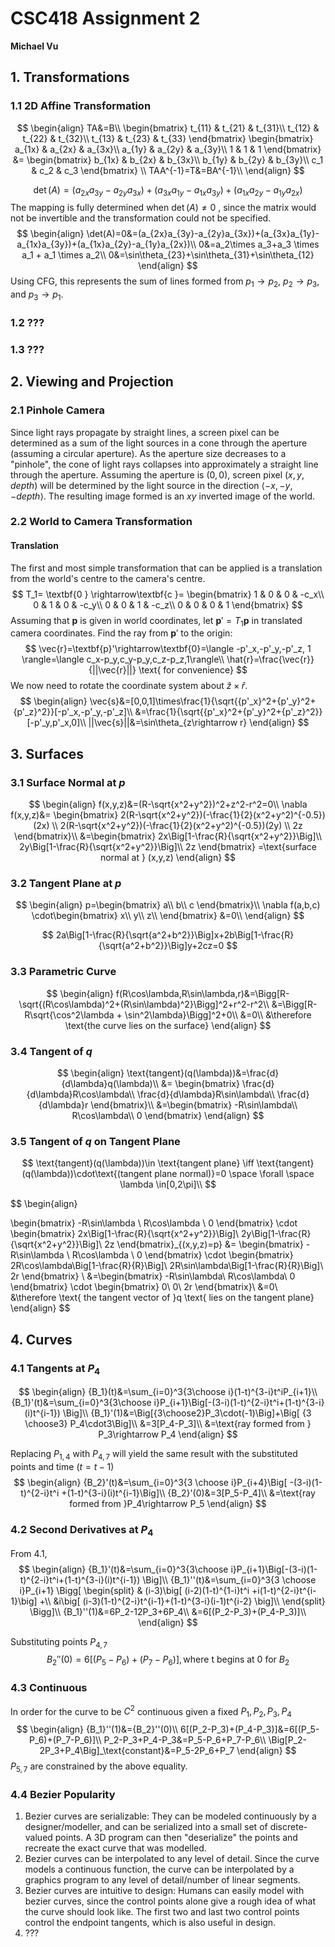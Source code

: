 

# CSC418 Assignment 2

**Michael Vu**

**<CDF ID>**

## 1. Transformations

### 1.1 2D Affine Transformation

$$
\begin{align}
TA&=B\\
\begin{bmatrix}
t_{11} & t_{21} & t_{31}\\
t_{12} & t_{22} & t_{32}\\
t_{13} & t_{23} & t_{33}
\end{bmatrix}
\begin{bmatrix}
a_{1x} & a_{2x} & a_{3x}\\
a_{1y} & a_{2y} & a_{3y}\\
1 & 1 & 1
\end{bmatrix}
&=
\begin{bmatrix}
b_{1x} & b_{2x} & b_{3x}\\
b_{1y} & b_{2y} & b_{3y}\\
c_1 & c_2 & c_3
\end{bmatrix}
\\
TAA^{-1}=T&=BA^{-1}\\
\end{align}
$$


$$
\det(A)=(a_{2x}a_{3y}-a_{2y}a_{3x})+(a_{3x}a_{1y}-a_{1x}a_{3y})+(a_{1x}a_{2y}-a_{1y}a_{2x})
$$
The mapping is fully determined when $\det(A)\neq 0$ , since the matrix would not be invertible and the transformation could not be specified.
$$
\begin{align}
\det(A)=0&=(a_{2x}a_{3y}-a_{2y}a_{3x})+(a_{3x}a_{1y}-a_{1x}a_{3y})+(a_{1x}a_{2y}-a_{1y}a_{2x})\\
0&=a_2\times a_3+a_3 \times a_1 + a_1 \times a_2\\
0&=\sin\theta_{23}+\sin\theta_{31}+\sin\theta_{12}
\end{align}
$$
Using CFG, this represents the sum of lines formed from $p_1\rightarrow p_2$, $p_2 \rightarrow p_3$, and $p_3 \rightarrow p_1$.

### 1.2 ???

### 1.3 ???

## 2. Viewing and Projection

### 2.1 Pinhole Camera

Since light rays propagate by straight lines, a screen pixel can be determined as a sum of the light sources in a cone through the aperture (assuming a circular aperture). As the aperture size decreases to a "pinhole", the cone of light rays collapses into approximately a straight line through the aperture. Assuming the aperture is $(0,0)$, screen pixel $(x,y, depth)$  will be determined by the light source in the direction $\langle-x,-y,-depth \rangle$. The resulting image formed is an $xy$ inverted image of the world.

### 2.2 World to Camera Transformation

#### Translation

The first and most simple transformation that can be applied is a translation from the world's centre to the camera's centre.
$$
T_1= \textbf{0 } \rightarrow\textbf{c }=
\begin{bmatrix}
1 & 0 & 0 & -c_x\\
0 & 1 & 0 & -c_y\\
0 & 0 & 1 & -c_z\\
0 & 0 & 0 & 1
\end{bmatrix}
$$
Assuming that $\textbf{p}$ is given in world coordinates, let $\textbf{p}'=T_1\textbf{p}$ in translated camera coordinates. Find the ray from $\textbf{p}'$ to the origin:
$$
\vec{r}=\textbf{p}'\rightarrow\textbf{0}=\langle -p'_x,-p'_y,-p'_z, 1 \rangle=\langle  c_x-p_y,c_y-p_y,c_z-p_z,1\rangle\\
\hat{r}=\frac{\vec{r}}{||\vec{r}||} \text{ for convenience}
$$
We now need to rotate the coordinate system about $\hat{z}\times\hat{r}$.
$$
\begin{align}
\vec{s}&=[0,0,1]\times\frac{1}{\sqrt{{p'_x}^2+{p'_y}^2+{p'_z}^2}}[-p'_x,-p'_y,-p'_z]\\
&=\frac{1}{\sqrt{{p'_x}^2+{p'_y}^2+{p'_z}^2}}[-p'_y,p'_x,0]\\
||\vec{s}||&=\sin\theta_{z\rightarrow r}
\end{align}
$$


## 3. Surfaces

### 3.1 Surface Normal at $p$

$$
\begin{align}
f(x,y,z)&=(R-\sqrt{x^2+y^2})^2+z^2-r^2=0\\
\nabla f(x,y,z)&=
\begin{bmatrix}
2(R-\sqrt{x^2+y^2})(-\frac{1}{2}(x^2+y^2)^{-0.5})(2x) \\
2(R-\sqrt{x^2+y^2})(-\frac{1}{2}(x^2+y^2)^{-0.5})(2y) \\
2z
\end{bmatrix}\\
&=\begin{bmatrix}
2x\Big[1-\frac{R}{\sqrt{x^2+y^2}}\Big]\\
2y\Big[1-\frac{R}{\sqrt{x^2+y^2}}\Big]\\
2z
\end{bmatrix}
=\text{surface normal at } (x,y,z)
\end{align}
$$

### 3.2 Tangent Plane at $p$

$$
\begin{align}
p=\begin{bmatrix}
a\\
b\\
c
\end{bmatrix}\\
\nabla f(a,b,c) \cdot\begin{bmatrix}
x\\
y\\
z\\
\end{bmatrix}
&=0\\
\end{align}
$$

$$
2a\Big[1-\frac{R}{\sqrt{a^2+b^2}}\Big]x+2b\Big[1-\frac{R}{\sqrt{a^2+b^2}}\Big]y+2cz=0
$$

### 3.3 Parametric Curve

$$
\begin{align}
f(R\cos\lambda,R\sin\lambda,r)&=\Bigg[R-\sqrt{(R\cos\lambda)^2+(R\sin\lambda)^2}\Bigg]^2+r^2-r^2\\
&=\Bigg[R-R\sqrt{\cos^2\lambda + \sin^2\lambda}\Bigg]^2+0\\
&=0\\
&\therefore \text{the curve lies on the surface}
\end{align}
$$

### 3.4 Tangent of $q$

$$
\begin{align}
\text{tangent}(q(\lambda))&=\frac{d}{d\lambda}q(\lambda)\\
&= \begin{bmatrix}
\frac{d}{d\lambda}R\cos\lambda\\
\frac{d}{d\lambda}R\sin\lambda\\
\frac{d}{d\lambda}r
\end{bmatrix}\\
&=\begin{bmatrix}
-R\sin\lambda\\
R\cos\lambda\\
0
\end{bmatrix}
\end{align}
$$

### 3.5 Tangent of $q$ on Tangent Plane

$$
\text{tangent}(q(\lambda))\in \text{tangent plane} \iff \text{tangent}(q(\lambda))\cdot\text{(tangent plane normal)}=0 \space \forall \space \lambda \in[0,2\pi]\\
$$

$$
\begin{align}

\begin{bmatrix}
-R\sin\lambda \\
R\cos\lambda \\
0
\end{bmatrix}
\cdot
\begin{bmatrix}
2x\Big[1-\frac{R}{\sqrt{x^2+y^2}}\Big]\\
2y\Big[1-\frac{R}{\sqrt{x^2+y^2}}\Big]\\
2z
\end{bmatrix}_{(x,y,z)=p}
&=
\begin{bmatrix}
-R\sin\lambda \\
R\cos\lambda \\
0
\end{bmatrix}
\cdot
\begin{bmatrix}
2R\cos\lambda\Big[1-\frac{R}{R}\Big]\\
2R\sin\lambda\Big[1-\frac{R}{R}\Big]\\
2r
\end{bmatrix}
\\
&=\begin{bmatrix}
-R\sin\lambda\\
R\cos\lambda\\
0
\end{bmatrix}
\cdot
\begin{bmatrix}
0\\
0\\
2r
\end{bmatrix}\\
&=0\\
&\therefore \text{ the tangent vector of }q \text{ lies on the tangent plane}
\end{align}
$$



## 4. Curves

### 4.1 Tangents at $P_4$

$$
\begin{align}
{B_1}(t)&=\sum_{i=0}^3{3\choose i}(1-t)^{3-i}t^iP_{i+1}\\
{B_1}'(t)&=\sum_{i=0}^3{3\choose i}P_{i+1}\Big[-(3-i)(1-t)^{2-i}t^i+(1-t)^{3-i}(i)t^{i-1}) \Big]\\
{B_1}'(1)&=\Big[{3\choose2}P_3\cdot(-1)\Big]+\Big[ {3 \choose3} P_4\cdot3\Big]\\
&=3[P_4-P_3]\\
&=\text{ray formed from } P_3\rightarrow P_4
\end{align}
$$

Replacing $P_{1,4}$ with $P_{4,7}$ will yield the same result with the substituted points and time ($t=t-1$)
$$
\begin{align}
{B_2}'(t)&=\sum_{i=0}^3{3 \choose i}P_{i+4}\Big[ -(3-i)(1-t)^{2-i}t^i +(1-t)^{3-i}(i)t^{i-1}\Big]\\
{B_2}'(0)&=3[P_5-P_4]\\
&=\text{ray formed from }P_4\rightarrow P_5
\end{align}
$$

### 4.2 Second Derivatives at $P_4$

From $4.1$,
$$
\begin{align}
{B_1}'(t)&=\sum_{i=0}^3{3\choose i}P_{i+1}\Big[-(3-i)(1-t)^{2-i}t^i+(1-t)^{3-i}(i)t^{i-1}) \Big]\\
{B_1}''(t)&=\sum_{i=0}^3{3 \choose i}P_{i+1}
	\Bigg[
	\begin{split}
		& (i-3)\big[ (i-2)(1-t)^{1-i}t^i +i(1-t)^{2-i}t^{i-1}\big] +\\
		&i\big[ (i-3)(1-t)^{2-i}t^{i-1}+(1-t)^{3-i}(i-1)t^{i-2} \big]\\
	\end{split}
	\Bigg]\\
{B_1}''(1)&=6P_2-12P_3+6P_4\\
&=6[(P_2-P_3)+(P_4-P_3)]\\
\end{align}
$$

Substituting points $P_{4,7}$
$$
{B_2}''(0)=6[(P_5-P_6)+(P_7-P_6)], \text{where t begins at 0 for }B_2
$$

### 4.3 Continuous

In order for the curve to be $C^2$ continuous given a fixed $P_1,P_2,P_3, P_4$
$$
\begin{align}
{B_1}''(1)&={B_2}''(0)\\
6[(P_2-P_3)+(P_4-P_3)]&=6[(P_5-P_6)+(P_7-P_6)]\\
P_2-P_3+P_4-P_3&=P_5-P_6+P_7-P_6\\
\Big[P_2-2P_3+P_4\Big]_\text{constant}&=P_5-2P_6+P_7
\end{align}
$$
$P_{5,7}$ are constrained by the above equality.

### 4.4 Bezier Popularity

1. Bezier curves are serializable: They can be modeled continuously by a designer/modeller, and can be serialized into a small set of discrete-valued points. A 3D program can then "deserialize" the points and recreate the exact curve that was modelled.
2. Bezier curves can be interpolated to any level of detail. Since the curve models a continuous function, the curve can be interpolated by a graphics program to any level of detail/number of linear segments.
3. Bezier curves are intuitive to design: Humans can easily model with bezier curves, since the control points alone give a rough idea of what the curve should look like. The first two and last two control points control the endpoint tangents, which is also useful in design.
4. ???